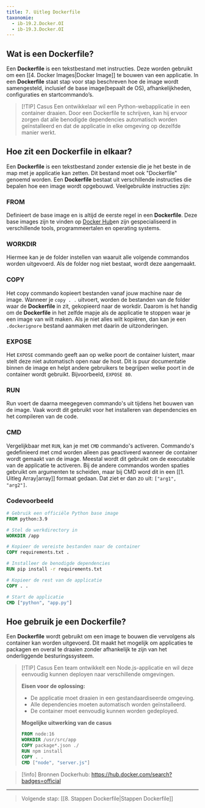 ```yaml
---
title: 7. Uitleg Dockerfile
taxonomie:
  - ib-19.2.Docker.OI
  - ib-19.3.Docker.OI
---
```


## Wat is een Dockerfile?
Een **Dockerfile** is een tekstbestand met instructies. Deze worden gebruikt om een [[4. Docker Images|Docker Image]] te bouwen van een applicatie. In een **Dockerfile** staat stap voor stap beschreven hoe de image wordt samengesteld, inclusief de base image(bepaalt de OS), afhankelijkheden, configuraties en startcommando’s.

> [!TIP] Casus 
> Een ontwikkelaar wil een Python-webapplicatie in een container draaien. Door een Dockerfile te schrijven, kan hij ervoor zorgen dat alle benodigde dependencies automatisch worden geïnstalleerd en dat de applicatie in elke omgeving op dezelfde manier werkt.

## Hoe zit een Dockerfile in elkaar?
Een **Dockerfile** is een tekstbestand zonder extensie die je het beste in de map met je applicatie kan zetten. Dit bestand moet ook "Dockerfile" genoemd worden. Een **Dockerfile** bestaat uit verschillende instructies die bepalen hoe een image wordt opgebouwd. Veelgebruikte instructies zijn:

### FROM
Definieert de base image en is altijd de eerste regel in een **Dockerfile**. Deze base images zijn te vinden op [Docker Hub](https://hub.docker.com/search?badges=official)en zijn gespecialiseerd in verschillende tools, programmeertalen en operating systems.

### WORKDIR
Hiermee kan je de folder instellen van waaruit alle volgende commandos worden uitgevoerd. Als de folder nog niet bestaat, wordt deze aangemaakt.

### COPY
Het copy commando kopieert bestanden vanaf jouw machine naar de image. Wanneer je `copy . .` uitvoert, worden de bestanden van de folder waar de **Dockerfile** in zit, gekopieerd naar de workdir. Daarom is het handig om de **Dockerfile** in het zelfde mapje als de applicatie te stoppen waar je een image van wilt maken. Als je niet alles wilt kopiëren, dan kan je een `.dockerignore` bestand aanmaken met daarin de uitzonderingen.

### EXPOSE
Het `EXPOSE` commando geeft aan op welke poort de container luistert, maar stelt deze niet automatisch open naar de host. Dit is puur documentatie binnen de image en helpt andere gebruikers te begrijpen welke poort in de container wordt gebruikt. Bijvoorbeeld, `EXPOSE 80`.

### RUN
Run voert de daarna meegegeven commando's uit tijdens het bouwen van de image. Vaak wordt dit gebruikt voor het installeren van dependencies en het compileren van de code.

### CMD
Vergelijkbaar met `RUN`, kan je met `CMD` commando's activeren. Commando's gedefinieerd met cmd worden alleen pas geactiveerd wanneer de container wordt gemaakt van de image. Meestal wordt dit gebruikt om de executable van de applicatie te activeren. Bij de andere commandos worden spaties gebruikt om argumenten te scheiden, maar bij CMD word dit in een [[1. Uitleg Array|array]] formaat gedaan. Dat ziet er dan zo uit: `["arg1", "arg2"]`.

### Codevoorbeeld
```dockerfile
# Gebruik een officiële Python base image
FROM python:3.9

# Stel de werkdirectory in
WORKDIR /app

# Kopieer de vereiste bestanden naar de container
COPY requirements.txt .

# Installeer de benodigde dependencies
RUN pip install -r requirements.txt

# Kopieer de rest van de applicatie
COPY . .

# Start de applicatie
CMD ["python", "app.py"]
```

## Hoe gebruik je een Dockerfile?
Een **Dockerfile** wordt gebruikt om een image te bouwen die vervolgens als container kan worden uitgevoerd. Dit maakt het mogelijk om applicaties te packagen en overal te draaien zonder afhankelijk te zijn van het onderliggende besturingssysteem.

> [!TIP] Casus 
> Een team ontwikkelt een Node.js-applicatie en wil deze eenvoudig kunnen deployen naar verschillende omgevingen.
>
> **Eisen voor de oplossing:**
> - De applicatie moet draaien in een gestandaardiseerde omgeving.
> - Alle dependencies moeten automatisch worden geïnstalleerd.
> - De container moet eenvoudig kunnen worden gedeployed.
>
> **Mogelijke uitwerking van de casus**
> ```dockerfile
> FROM node:16
> WORKDIR /usr/src/app
> COPY package*.json ./
> RUN npm install
> COPY . .
> CMD ["node", "server.js"]
> ```

> [!info] Bronnen
> Dockerhub: https://hub.docker.com/search?badges=official

---

> Volgende stap: [[8. Stappen Dockerfile|Stappen Dockerfile]]